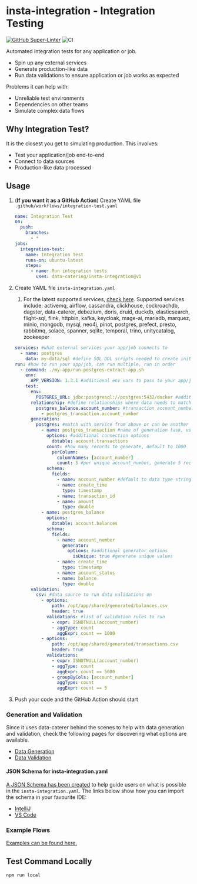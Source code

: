 # insta-integration - Integration Testing

[![GitHub Super-Linter](https://github.com/actions/insta-integration/actions/workflows/linter.yml/badge.svg)](https://github.com/super-linter/super-linter)
![CI](https://github.com/actions/insta-integration/actions/workflows/ci.yml/badge.svg)

Automated integration tests for any application or job.

- Spin up any external services
- Generate production-like data
- Run data validations to ensure application or job works as expected

Problems it can help with:

- Unreliable test environments
- Dependencies on other teams
- Simulate complex data flows

## Why Integration Test?

It is the closest you get to simulating production. This involves:

- Test your application/job end-to-end
- Connect to data sources
- Production-like data processed

## Usage

1. (**If you want it as a GitHub Action**) Create YAML file
   `.github/workflows/integration-test.yaml`

   ```yaml
   name: Integration Test
   on:
     push:
       branches:
         - *
   jobs:
     integration-test:
       name: Integration Test
       runs-on: ubuntu-latest
       steps:
         - name: Run integration tests
           uses: data-catering/insta-integration@v1
   ```

1. Create YAML file `insta-integration.yaml`

   1. For the latest supported services,
      [check here](https://github.com/data-catering/insta-infra?tab=readme-ov-file#services).
      Supported services include: activemq, airflow, cassandra, clickhouse,
      cockroachdb, dagster, data-caterer, debezium, doris, druid, duckdb,
      elasticsearch, flight-sql, flink, httpbin, kafka, keycloak, mage-ai,
      mariadb, marquez, minio, mongodb, mysql, neo4j, pinot, postgres, prefect,
      presto, rabbitmq, solace, spanner, sqlite, temporal, trino, unitycatalog,
      zookeeper

   ```yaml
   services: #what external services your app/job connects to
     - name: postgres
       data: my-data/sql #define SQL DDL scripts needed to create initial schemas/tables
   run: #how to run your app/job, can run multiple, run in order
     - command: ./my-app/run-postgres-extract-app.sh
       env:
         APP_VERSION: 1.3.1 #additional env vars to pass to your app/job
       test:
         env:
           POSTGRES_URL: jdbc:postgresql://postgres:5432/docker #additional env vars to pass to data generation/validation
         relationship: #define relationships where data needs to match across data sources
           postgres_balance.account_number: #transaction account_number should also exist in balance
             - postgres_transaction.account_number
         generation:
           postgres: #match with service from above or can be another data source (i.e. csv, parquet)
             - name: postgres_transaction #name of generation task, used to define relationships
               options: #additional connection options
                 dbtable: account.transactions
               count: #how many records to generate, default to 1000
                 perColumn:
                   columnNames: [account_number]
                   count: 5 #per unique account_number, generate 5 records
               schema:
                 fields:
                   - name: account_number #default to data type string
                   - name: create_time
                     type: timestamp
                   - name: transaction_id
                   - name: amount
                     type: double
             - name: postgres_balance
               options:
                 dbtable: account.balances
               schema:
                 fields:
                   - name: account_number
                     generator:
                       options: #additional generator options
                         isUnique: true #generate unique values
                   - name: create_time
                     type: timestamp
                   - name: account_status
                   - name: balance
                     type: double
         validation:
           csv: #data source to run data validations on
             - options:
                 path: /opt/app/shared/generated/balances.csv
                 header: true
               validations: #list of validation rules to run
                 - expr: ISNOTNULL(account_number)
                 - aggType: count
                   aggExpr: count == 1000
             - options:
                 path: /opt/app/shared/generated/transactions.csv
                 header: true
               validations:
                 - expr: ISNOTNULL(account_number)
                 - aggType: count
                   aggExpr: count == 5000
                 - groupByCols: [account_number]
                   aggType: count
                   aggExpr: count == 5
   ```

1. Push your code and the GitHub Action should start

### Generation and Validation

Since it uses data-caterer behind the scenes to help with data generation and
validation, check the following pages for discovering what options are
available.

- [Data Generation](https://data.catering/setup/generator/data-generator/)
- [Data Validation](https://data.catering/setup/validation/)

#### JSON Schema for insta-integration.yaml

[A JSON Schema has been created](schema/insta-integration-config-latest.json) to
help guide users on what is possible in the `insta-integration.yaml`. The links
below show how you can import the schema in your favourite IDE:

- [IntelliJ](https://www.jetbrains.com/help/idea/json.html#ws_json_schema_add_custom)
- [VS Code](https://code.visualstudio.com/docs/languages/json#_json-schemas-and-settings)

### Example Flows

[Examples can be found here.](example)

## Test Command Locally

```shell
npm run local
```
